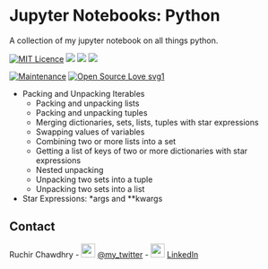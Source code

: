 # Jupyter Notebooks: Python

A collection of my jupyter notebook on all things python.

[![MIT Licence](https://badges.frapsoft.com/os/mit/mit.svg?v=103)](https://opensource.org/licenses/mit-license.php) ![](https://img.shields.io/pypi/pyversions/Django.svg) ![](https://img.shields.io/github/license/RuchirChawdhry/Jupyter-Notebooks.svg) ![](https://img.shields.io/github/size/RuchirChawdhry/Jupyter-Notebooks.svg)

[![Maintenance](https://img.shields.io/badge/Maintained%3F-yes-green.svg)](https://GitHub.com/Naereen/StrapDown.js/graphs/commit-activity) [![Open Source Love svg1](https://badges.frapsoft.com/os/v1/open-source.svg?v=103)](https://github.com/ellerbrock/open-source-badges/)



- Packing and Unpacking Iterables
  - Packing and unpacking lists
  - Packing and unpacking tuples
  - Merging dictionaries, sets, lists, tuples with star expressions
  - Swapping values of variables
  - Combining two or more lists into a set
  - Getting a list of keys of two or more dictionaries with star expressions
  - Nested unpacking
  - Unpacking two sets into a tuple
  - Unpacking two sets into a list
- Star Expressions: \*args and \*\*kwargs

## Contact
Ruchir Chawdhry - <img height="25" width="25" src="https://cdn.jsdelivr.net/npm/simple-icons@latest/icons/twitter.svg" /> [@my_twitter](https://www.twitter.com/my_username) - <img height="25" width="25" src="https://cdn.jsdelivr.net/npm/simple-icons@latest/icons/linkedin.svg" />
 [LinkedIn](https://www.linkedin.com/in/ruchirchawdhry/)
